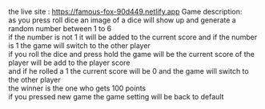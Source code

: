 the live site : https://famous-fox-90d449.netlify.app
Game description:<br />
as you press roll dice an image of a dice will show up and generate a random number between 1 to 6 <br />
if the number is not 1 it will be added to the current score and if the number is 1 the game will switch to the other player <br />
if you roll the dice and press hold the game will be the current score of the player will be add to the player score <br />
and if he rolled a 1 the current score will be 0 and the game will switch to the other player <br />
the winner is the one who gets 100 points <br />
if you pressed new game the game setting will be back to default <br />
